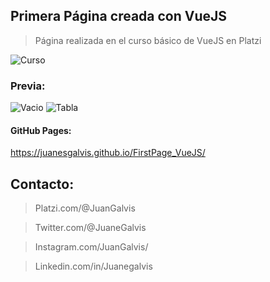 ## Primera Página creada con VueJS

> Página realizada en el curso básico de VueJS en Platzi

![Curso](https://static.platzi.com/media/courses/og-vue-js-basico.png)

### Previa:

![Vacio](https://i.ibb.co/Tk2MM4x/Reto1-Vacio.png)
![Tabla](https://i.ibb.co/hfJQSYc/Reto1-Tabla.png)

#### GitHub Pages:

https://juanesgalvis.github.io/FirstPage_VueJS/

## Contacto: 

> Platzi.com/@JuanGalvis

> Twitter.com/@JuaneGalvis

> Instagram.com/JuanGalvis/

> Linkedin.com/in/Juanegalvis
